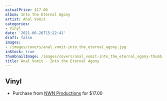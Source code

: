 ```yaml
---
actualPrice: $17.00
album: Into the Eternal Agony
artist: Anal Vomit
categories:
- Vinyl
date: '2021-06-26T15:22:41'
draft: false
images:
- /images/covers/anal_vomit-into_the_eternal_agony.jpg
inStock: true
thumbnailImage: /images/covers/anal_vomit-into_the_eternal_agony-thumb.jpg
title: Anal Vomit - Into the Eternal Agony
---
```


## Vinyl
* Purchase from [NWN Productions](http://shop.nwnprod.com/index.php?route=product/product&path=75&product_id=4276&sort=pd.name&order=ASC) for $17.00
